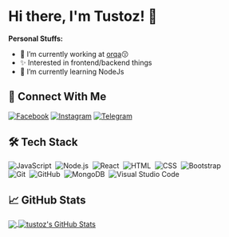 
# Hi there, I'm Tustoz! &#x1F44B;

**Personal Stuffs:**
- 🔭 I’m currently working at [orqa](https://github.com/orqaid):kissing:
- &#x2728; Interested in frontend/backend things
- 🌱 I’m currently learning NodeJs

<!--
## &#x1F527; Technologies & Tools
[![Operating System](https://img.shields.io/badge/OS-Linux-%23FEBD16?style=for-the-badge&logoColor=white&logo=linux)](https://github.com/tustoz)
[![Code Editor](https://img.shields.io/badge/%20IDE-VS_Code-%230078d7?style=for-the-badge&logoColor=white&logo=visual-studio-code)](https://github.com/tustoz)
[![Front End](https://img.shields.io/badge/HTML5-%23e34c26?style=for-the-badge&logoColor=white&logo=html5)](https://github.com/tustoz)
[![Front End](https://img.shields.io/badge/CSS3-%23264de4?style=for-the-badge&logoColor=white&logo=css3)](https://github.com/tustoz)
[![Front End](https://img.shields.io/badge/JQuery-%230769ad?style=for-the-badge&logoColor=white&logo=jquery)](https://github.com/tustoz)
[![Front End](https://img.shields.io/badge/SCSS-%23c69?style=for-the-badge&logoColor=white&logo=sass)](https://github.com/tustoz)
[![Front End](https://img.shields.io/badge/Bootstrap-%23563d7c?style=for-the-badge&logoColor=white&logo=bootstrap)](https://github.com/tustoz)
[![Language](https://img.shields.io/badge/Code-PHP-%238993be?style=for-the-badge&logoColor=white&logo=php)](https://github.com/tustoz)
[![Language](https://img.shields.io/badge/Code-Java-%23f89820?style=for-the-badge&logoColor=white&logo=java)](https://github.com/tustoz)
[![Language](https://img.shields.io/badge/Code-JavaScript-%23f0db4f?style=for-the-badge&logoColor=white&logo=javascript)](https://github.com/tustoz)
[![Language](https://img.shields.io/badge/Code-TypeScript-%23007acc?style=for-the-badge&logoColor=white&logo=typescript)](https://github.com/tustoz)
[![Language](https://img.shields.io/badge/CodeIgniter-%23dd4814?style=for-the-badge&logoColor=white&logo=codeigniter)](https://github.com/tustoz)
[![Language](https://img.shields.io/badge/Firebase-%23FFA611?style=for-the-badge&logoColor=white&logo=firebase)](https://github.com/tustoz)
[![Language](https://img.shields.io/badge/Ionic-%23498AFF?style=for-the-badge&logoColor=white&logo=ionic)](https://github.com/tustoz)
[![Language](https://img.shields.io/badge/Angular-%23dd1b16?style=for-the-badge&logoColor=white&logo=angular)](https://github.com/tustoz)
[![Language](https://img.shields.io/badge/Shell-Bash-%234eaa25?style=for-the-badge&logoColor=white&logo=gnu-bash)](https://github.com/tustoz)
[![Language](https://img.shields.io/badge/Tools-NPM-%23FFFFFF?style=for-the-badge&logoColor=white&logo=npm)](https://github.com/tustoz)
[![Language](https://img.shields.io/badge/Tools-Git-%23f34f29?style=for-the-badge&logoColor=white&logo=git)](https://github.com/tustoz)
[![Language](https://img.shields.io/badge/Tools-MySQL-%2300758F?style=for-the-badge&logoColor=white&logo=mysql)](https://github.com/tustoz)
[![Language](https://img.shields.io/badge/Tools-SQLite3-blue?style=for-the-badge&logoColor=white&logo=sqlite)](https://github.com/tustoz)
-->

## &#x1F919; Connect With Me
[![Facebook](https://img.shields.io/badge/Facebook-%234267B2.svg?&style=for-the-badge&logo=facebook&logoColor=white)](https://www.facebook.com/maxi.aditya.7)
[![Instagram](https://img.shields.io/badge/Instagram-%238a3ab9.svg?&style=for-the-badge&logo=instagram&logoColor=white)](https://www.instagram.com/maxi.aditya)
[![Telegram](https://img.shields.io/badge/Telegram-%230088cc.svg?&style=for-the-badge&logo=telegram&logoColor=white)](https://t.me/tustoz)

## 🛠&nbsp;Tech Stack

![JavaScript](https://img.shields.io/badge/-JavaScript-333333?style=flat&logo=javascript)&nbsp;
![Node.js](https://img.shields.io/badge/-Node.js-333333?style=flat&logo=node.js)&nbsp;
![React](https://shields.io/badge/-React-333333?style=flat&logo=react)&nbsp;
![HTML](https://img.shields.io/badge/-HTML-333333?style=flat&logo=HTML5)&nbsp;
![CSS](https://img.shields.io/badge/-CSS-333333?style=flat&logo=CSS3&logoColor=1572B6)&nbsp;
![Bootstrap](https://img.shields.io/badge/-Bootstrap-333333?style=flat&logo=bootstrap&logoColor=563D7C)\
![Git](https://img.shields.io/badge/-Git-333333?style=flat&logo=git)&nbsp;
![GitHub](https://img.shields.io/badge/-GitHub-333333?style=flat&logo=github)&nbsp;
![MongoDB](https://shields.io/badge/-MongoDB-333333?style=flat&logo=mongodb)&nbsp;
![Visual Studio Code](https://img.shields.io/badge/-Visual%20Studio%20Code-333333?style=flat&logo=visual-studio-code&logoColor=007ACC)&nbsp;

## &#x1f4c8; GitHub Stats
<a href="https://github.com/sooluh">
  <img align="center" src="https://github-readme-stats.vercel.app/api/top-langs/?username=tustoz&layout=compact&hide_border=true&theme=dark" />
</a>
<a href="https://github.com/tustoz">
  <img align="center" src="https://github-readme-stats.vercel.app/api?username=tustoz&count_private=true&show_icons=true&hide_border=true&custom_title=My%20Github%20Stats&include_all_commits=true&hide=issues&theme=dark" alt="tustoz's GitHub Stats" />
</a>

